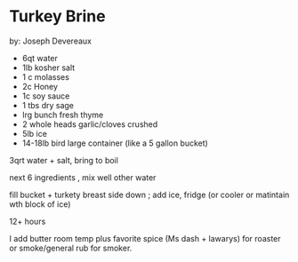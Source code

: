 # Turkey Brine
by: Joseph Devereaux

* 6qt water
* 1lb kosher salt
* 1 c molasses
* 2c Honey
* 1c soy sauce
* 1 tbs dry sage
* lrg bunch fresh thyme
* 2 whole heads garlic/cloves crushed
* 5lb ice
* 14-18lb bird large container (like a 5 gallon bucket)

3qrt water + salt, bring to boil

next 6 ingredients , mix well other water

fill bucket + turkety breast side down ; add ice, fridge (or cooler or matintain wth block of ice)

12+ hours

I add butter room temp plus favorite spice (Ms dash + lawarys) for roaster or smoke/general rub for smoker.